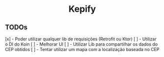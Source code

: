 <h1 align="center">Kepify</h1>

## TODOs

[x] - Poder utilizar qualquer lib de requisições (Retrofit ou Ktor)
[ ] - Utilizar o DI do Koin
[ ] - Melhorar UI
[ ] - Utilizar Lib para compartilhar os dados do CEP obtidos
[ ] - Tentar utilizar um mapa com a localização baseada no CEP